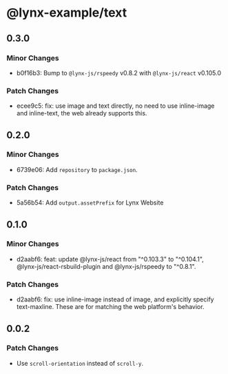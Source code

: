 # @lynx-example/text

## 0.3.0

### Minor Changes

- b0f16b3: Bump to `@lynx-js/rspeedy` v0.8.2 with `@lynx-js/react` v0.105.0

### Patch Changes

- ecee9c5: fix: use image and text directly, no need to use inline-image and inline-text, the web already supports this.

## 0.2.0

### Minor Changes

- 6739e06: Add `repository` to `package.json`.

### Patch Changes

- 5a56b54: Add `output.assetPrefix` for Lynx Website

## 0.1.0

### Minor Changes

- d2aabf6: feat: update @lynx-js/react from "^0.103.3" to "^0.104.1", @lynx-js/react-rsbuild-plugin and @lynx-js/rspeedy to "^0.8.1".

### Patch Changes

- d2aabf6: fix: use inline-image instead of image, and explicitly specify text-maxline. These are for matching the web platform's behavior.

## 0.0.2

### Patch Changes

- Use `scroll-orientation` instead of `scroll-y`.
